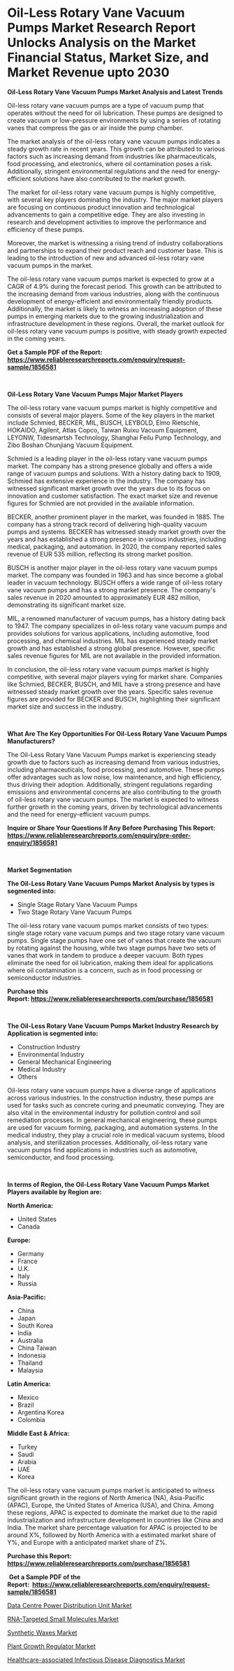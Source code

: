 <p><h1>Oil-Less Rotary Vane Vacuum Pumps Market Research Report Unlocks Analysis on the Market Financial Status, Market Size, and Market Revenue upto 2030</h1></p><p><strong>Oil-Less Rotary Vane Vacuum Pumps Market Analysis and Latest Trends</strong></p>
<p><p>Oil-less rotary vane vacuum pumps are a type of vacuum pump that operates without the need for oil lubrication. These pumps are designed to create vacuum or low-pressure environments by using a series of rotating vanes that compress the gas or air inside the pump chamber.</p><p>The market analysis of the oil-less rotary vane vacuum pumps indicates a steady growth rate in recent years. This growth can be attributed to various factors such as increasing demand from industries like pharmaceuticals, food processing, and electronics, where oil contamination poses a risk. Additionally, stringent environmental regulations and the need for energy-efficient solutions have also contributed to the market growth.</p><p>The market for oil-less rotary vane vacuum pumps is highly competitive, with several key players dominating the industry. The major market players are focusing on continuous product innovation and technological advancements to gain a competitive edge. They are also investing in research and development activities to improve the performance and efficiency of these pumps.</p><p>Moreover, the market is witnessing a rising trend of industry collaborations and partnerships to expand their product reach and customer base. This is leading to the introduction of new and advanced oil-less rotary vane vacuum pumps in the market.</p><p>The oil-less rotary vane vacuum pumps market is expected to grow at a CAGR of 4.9% during the forecast period. This growth can be attributed to the increasing demand from various industries, along with the continuous development of energy-efficient and environmentally friendly products. Additionally, the market is likely to witness an increasing adoption of these pumps in emerging markets due to the growing industrialization and infrastructure development in these regions. Overall, the market outlook for oil-less rotary vane vacuum pumps is positive, with steady growth expected in the coming years.</p></p>
<p><strong>Get a Sample PDF of the Report:&nbsp; <a href="https://www.reliableresearchreports.com/enquiry/request-sample/1856581">https://www.reliableresearchreports.com/enquiry/request-sample/1856581</a></strong></p>
<p>&nbsp;</p>
<p><strong>Oil-Less Rotary Vane Vacuum Pumps Major Market Players</strong></p>
<p><p>The oil-less rotary vane vacuum pumps market is highly competitive and consists of several major players. Some of the key players in the market include Schmied, BECKER, MIL, BUSCH, LEYBOLD, Elmo Rietschle, HOKAIDO, Agilent, Atlas Copco, Taiwan Ruixu Vacuum Equipment, LEYONW, Tidesmartsh Technology, Shanghai Feilu Pump Technology, and Zibo Boshan Chunjiang Vacuum Equipment.</p><p>Schmied is a leading player in the oil-less rotary vane vacuum pumps market. The company has a strong presence globally and offers a wide range of vacuum pumps and solutions. With a history dating back to 1909, Schmied has extensive experience in the industry. The company has witnessed significant market growth over the years due to its focus on innovation and customer satisfaction. The exact market size and revenue figures for Schmied are not provided in the available information.</p><p>BECKER, another prominent player in the market, was founded in 1885. The company has a strong track record of delivering high-quality vacuum pumps and systems. BECKER has witnessed steady market growth over the years and has established a strong presence in various industries, including medical, packaging, and automation. In 2020, the company reported sales revenue of EUR 535 million, reflecting its strong market position.</p><p>BUSCH is another major player in the oil-less rotary vane vacuum pumps market. The company was founded in 1963 and has since become a global leader in vacuum technology. BUSCH offers a wide range of oil-less rotary vane vacuum pumps and has a strong market presence. The company's sales revenue in 2020 amounted to approximately EUR 482 million, demonstrating its significant market size.</p><p>MIL, a renowned manufacturer of vacuum pumps, has a history dating back to 1947. The company specializes in oil-less rotary vane vacuum pumps and provides solutions for various applications, including automotive, food processing, and chemical industries. MIL has experienced steady market growth and has established a strong global presence. However, specific sales revenue figures for MIL are not available in the provided information.</p><p>In conclusion, the oil-less rotary vane vacuum pumps market is highly competitive, with several major players vying for market share. Companies like Schmied, BECKER, BUSCH, and MIL have a strong presence and have witnessed steady market growth over the years. Specific sales revenue figures are provided for BECKER and BUSCH, highlighting their significant market size and success in the industry.</p></p>
<p>&nbsp;</p>
<p><strong>What Are The Key Opportunities For Oil-Less Rotary Vane Vacuum Pumps Manufacturers?</strong></p>
<p><p>The Oil-Less Rotary Vane Vacuum Pumps market is experiencing steady growth due to factors such as increasing demand from various industries, including pharmaceuticals, food processing, and automotive. These pumps offer advantages such as low noise, low maintenance, and high efficiency, thus driving their adoption. Additionally, stringent regulations regarding emissions and environmental concerns are also contributing to the growth of oil-less rotary vane vacuum pumps. The market is expected to witness further growth in the coming years, driven by technological advancements and the need for energy-efficient vacuum pumps.</p></p>
<p><strong>Inquire or Share Your Questions If Any Before Purchasing This Report: <a href="https://www.reliableresearchreports.com/enquiry/pre-order-enquiry/1856581">https://www.reliableresearchreports.com/enquiry/pre-order-enquiry/1856581</a></strong></p>
<p>&nbsp;</p>
<p><strong>Market Segmentation</strong></p>
<p><strong>The Oil-Less Rotary Vane Vacuum Pumps Market Analysis by types is segmented into:</strong></p>
<p><ul><li>Single Stage Rotary Vane Vacuum Pumps</li><li>Two Stage Rotary Vane Vacuum Pumps</li></ul></p>
<p><p>The oil-less rotary vane vacuum pumps market consists of two types: single stage rotary vane vacuum pumps and two stage rotary vane vacuum pumps. Single stage pumps have one set of vanes that create the vacuum by rotating against the housing, while two stage pumps have two sets of vanes that work in tandem to produce a deeper vacuum. Both types eliminate the need for oil lubrication, making them ideal for applications where oil contamination is a concern, such as in food processing or semiconductor industries.</p></p>
<p><strong>Purchase this Report:&nbsp;<a href="https://www.reliableresearchreports.com/purchase/1856581">https://www.reliableresearchreports.com/purchase/1856581</a></strong></p>
<p>&nbsp;</p>
<p><strong>The Oil-Less Rotary Vane Vacuum Pumps Market Industry Research by Application is segmented into:</strong></p>
<p><ul><li>Construction Industry</li><li>Environmental Industry</li><li>General Mechanical Engineering</li><li>Medical Industry</li><li>Others</li></ul></p>
<p><p>Oil-less rotary vane vacuum pumps have a diverse range of applications across various industries. In the construction industry, these pumps are used for tasks such as concrete curing and pneumatic conveying. They are also vital in the environmental industry for pollution control and soil remediation processes. In general mechanical engineering, these pumps are used for vacuum forming, packaging, and automation systems. In the medical industry, they play a crucial role in medical vacuum systems, blood analysis, and sterilization processes. Additionally, oil-less rotary vane vacuum pumps find applications in industries such as automotive, semiconductor, and food processing.</p></p>
<p>&nbsp;</p>
<p><strong>In terms of Region, the Oil-Less Rotary Vane Vacuum Pumps Market Players available by Region are:</strong></p>
<p>
    <p> <strong> North America: </strong>
        <ul>
            <li>United States</li>
            <li>Canada</li>
        </ul>
        </p> 
    <p> <strong> Europe: </strong>
        <ul>
            <li>Germany</li>
            <li>France</li>
            <li>U.K.</li>
            <li>Italy</li>
            <li>Russia</li>
        </ul>
        </p> 
    <p> <strong> Asia-Pacific: </strong>
        <ul>
            <li>China</li>
            <li>Japan</li>
            <li>South Korea</li>
            <li>India</li>
            <li>Australia</li>
            <li>China Taiwan</li>
            <li>Indonesia</li>
            <li>Thailand</li>
            <li>Malaysia</li>
        </ul>
        </p> 
    <p> <strong> Latin America: </strong>
        <ul>
            <li>Mexico</li>
            <li>Brazil</li>
            <li>Argentina Korea</li>
            <li>Colombia</li>
        </ul>
        </p> 
    <p> <strong> Middle East & Africa: </strong>
        <ul>
            <li>Turkey</li>
            <li>Saudi</li>
            <li>Arabia</li>
            <li>UAE</li>
            <li>Korea</li>
        </ul>
    </p>
    </p>
<p><p>The oil-less rotary vane vacuum pumps market is anticipated to witness significant growth in the regions of North America (NA), Asia-Pacific (APAC), Europe, the United States of America (USA), and China. Among these regions, APAC is expected to dominate the market due to the rapid industrialization and infrastructure development in countries like China and India. The market share percentage valuation for APAC is projected to be around X%, followed by North America with a estimated market share of Y%, and Europe with a anticipated market share of Z%.</p></p>
<p><strong>Purchase this Report: <a href="https://www.reliableresearchreports.com/purchase/1856581">https://www.reliableresearchreports.com/purchase/1856581</a></strong></p>
<p>&nbsp;<strong>Get a Sample PDF of the Report:&nbsp;&nbsp;<a href="https://www.reliableresearchreports.com/enquiry/request-sample/1856581">https://www.reliableresearchreports.com/enquiry/request-sample/1856581</a></strong></p>
<p><strong></strong></p>
<p><p><a href="https://www.linkedin.com/pulse/data-centre-power-distribution-unit-market-challenges-opportunities/">Data Centre Power Distribution Unit Market</a></p><p><a href="https://www.linkedin.com/pulse/rna-targeted-small-molecules-market-insights-players-forecast-1e/">RNA-Targeted Small Molecules Market</a></p><p><a href="https://medium.com/@loririce03/synthetic-waxes-market-outlook-industry-overview-and-forecast-2023-to-2030-a2dc02ec9e22">Synthetic Waxes Market</a></p><p><a href="https://medium.com/@catherinemartinez15/plant-growth-regulator-market-insight-market-trends-growth-forecasted-from-2023-to-2030-16d513af7033">Plant Growth Regulator Market</a></p><p><a href="https://www.linkedin.com/pulse/healthcare-associated-infectious-disease-diagnostics-market-hpase/">Healthcare-associated Infectious Disease Diagnostics Market</a></p></p>